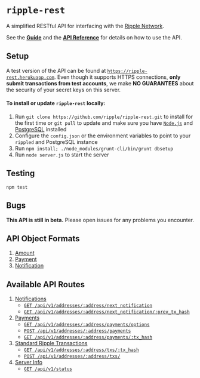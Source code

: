 # `ripple-rest`

A simplified RESTful API for interfacing with the [Ripple Network](http://ripple.com).

See the [__Guide__](docs/GUIDE.md) and the [__API Reference__](docs/REF.md) for details on how to use the API.

## Setup

A test version of the API can be found at [`https://ripple-rest.herokuapp.com`](https://ripple-rest.herokuapp.com). Even though it supports HTTPS connections, __only submit transactions from test accounts__, we make __NO GUARANTEES__ about the security of your secret keys on this server.

#### To install or update `ripple-rest` locally:

1. Run `git clone https://github.com/ripple/ripple-rest.git` to install for the first time or `git pull` to update and make sure you have [`Node.js`](http://nodejs.org/) and [PostgreSQL](http://www.postgresql.org/download/) installed
2. Configure the `config.json` or the environment variables to point to your `rippled` and PostgreSQL instance
3. Run `npm install; ./node_modules/grunt-cli/bin/grunt dbsetup`
4. Run `node server.js` to start the server


## Testing

`npm test`

## Bugs

__This API is still in beta.__ Please open issues for any problems you encounter.

## API Object Formats

1. [Amount](docs/REF.md#1-amount)
2. [Payment](docs/REF.md#2-payment)
3. [Notification](docs/REF.md#3-notification)

## Available API Routes

1. [Notifications](docs/REF.md#1-notifications)
    + [`GET /api/v1/addresses/:address/next_notification`](docs/REF.md#get-apiv1addressesaddressnext_notification)
    + [`GET /api/v1/addresses/:address/next_notification/:prev_tx_hash`](docs/REF.md#get-apiv1addressesaddressnext_notificationprev_tx_hash)
2. [Payments](docs/REF.md#2-payments)
    + [`GET /api/v1/addresses/:address/payments/options`](docs/REF.md#get-apiv1addressesaddresspaymentsoptions)
    + [`POST /api/v1/addresses/:address/payments`](docs/REF.md#post-apiv1addressesaddresspayments)
    + [`GET /api/v1/addresses/:address/payments/:tx_hash`](docs/REF.md#get-apiv1addressesaddresspaymentstx_hash)
3. [Standard Ripple Transactions](docs/REF.md#3-standard-ripple-transactions)
    + [`GET /api/v1/addresses/:address/txs/:tx_hash`](docs/REF.md#get-apiv1addressesaddresstxstx_hash)
    + [`POST /api/v1/addresses/:address/txs/`](docs/REF.md#post-apiv1addressesaddresstxs)
4. [Server Info](docs/REF.md#4-server-info)
    + [`GET /api/v1/status`](docs/REF.md#get-apiv1status)
